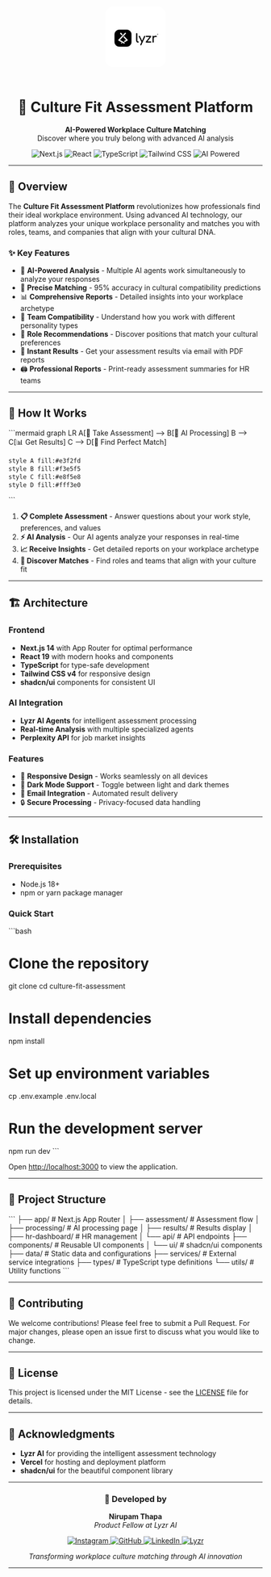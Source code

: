 <div align="center">
  <img src="public/images/lyzr-logo-main.jpeg" alt="Lyzr Logo" width="120" height="120" style="border-radius: 15px; margin-bottom: 20px;">
  
  # 🎯 Culture Fit Assessment Platform
  
  <p align="center">
    <strong>AI-Powered Workplace Culture Matching</strong><br>
    Discover where you truly belong with advanced AI analysis
  </p>
  
  <p align="center">
    <img src="https://img.shields.io/badge/Next.js-14.2.25-black?style=for-the-badge&logo=next.js&logoColor=white" alt="Next.js" />
    <img src="https://img.shields.io/badge/React-19-61DAFB?style=for-the-badge&logo=react&logoColor=black" alt="React" />
    <img src="https://img.shields.io/badge/TypeScript-5.0-3178C6?style=for-the-badge&logo=typescript&logoColor=white" alt="TypeScript" />
    <img src="https://img.shields.io/badge/Tailwind_CSS-4.0-38B2AC?style=for-the-badge&logo=tailwind-css&logoColor=white" alt="Tailwind CSS" />
    <img src="https://img.shields.io/badge/AI_Powered-Lyzr-9C27B0?style=for-the-badge&logo=artificial-intelligence&logoColor=white" alt="AI Powered" />
  </p>
</div>

---

## 🌟 Overview

The **Culture Fit Assessment Platform** revolutionizes how professionals find their ideal workplace environment. Using advanced AI technology, our platform analyzes your unique workplace personality and matches you with roles, teams, and companies that align with your cultural DNA.

### ✨ Key Features

- 🤖 **AI-Powered Analysis** - Multiple AI agents work simultaneously to analyze your responses
- 🎯 **Precise Matching** - 95% accuracy in cultural compatibility predictions
- 📊 **Comprehensive Reports** - Detailed insights into your workplace archetype
- 👥 **Team Compatibility** - Understand how you work with different personality types
- 💼 **Role Recommendations** - Discover positions that match your cultural preferences
- 📧 **Instant Results** - Get your assessment results via email with PDF reports
- 🖨️ **Professional Reports** - Print-ready assessment summaries for HR teams

---

## 🚀 How It Works

\`\`\`mermaid
graph LR
    A[📝 Take Assessment] --> B[🤖 AI Processing]
    B --> C[📊 Get Results]
    C --> D[🎯 Find Perfect Match]
    
    style A fill:#e3f2fd
    style B fill:#f3e5f5
    style C fill:#e8f5e8
    style D fill:#fff3e0
\`\`\`

1. **📋 Complete Assessment** - Answer questions about your work style, preferences, and values
2. **⚡ AI Analysis** - Our AI agents analyze your responses in real-time
3. **📈 Receive Insights** - Get detailed reports on your workplace archetype
4. **🎯 Discover Matches** - Find roles and teams that align with your culture fit

---

## 🏗️ Architecture

### Frontend
- **Next.js 14** with App Router for optimal performance
- **React 19** with modern hooks and components
- **TypeScript** for type-safe development
- **Tailwind CSS v4** for responsive design
- **shadcn/ui** components for consistent UI

### AI Integration
- **Lyzr AI Agents** for intelligent assessment processing
- **Real-time Analysis** with multiple specialized agents
- **Perplexity API** for job market insights

### Features
- 📱 **Responsive Design** - Works seamlessly on all devices
- 🌙 **Dark Mode Support** - Toggle between light and dark themes
- 📧 **Email Integration** - Automated result delivery
- 🔒 **Secure Processing** - Privacy-focused data handling

---

## 🛠️ Installation

### Prerequisites
- Node.js 18+ 
- npm or yarn package manager

### Quick Start

\`\`\`bash
# Clone the repository
git clone <repository-url>
cd culture-fit-assessment

# Install dependencies
npm install

# Set up environment variables
cp .env.example .env.local

# Run the development server
npm run dev
\`\`\`

Open [http://localhost:3000](http://localhost:3000) to view the application.

---

## 📁 Project Structure

\`\`\`
├── app/                    # Next.js App Router
│   ├── assessment/         # Assessment flow
│   ├── processing/         # AI processing page
│   ├── results/           # Results display
│   ├── hr-dashboard/      # HR management
│   └── api/               # API endpoints
├── components/            # Reusable UI components
│   └── ui/               # shadcn/ui components
├── data/                 # Static data and configurations
├── services/             # External service integrations
├── types/                # TypeScript type definitions
└── utils/                # Utility functions
\`\`\`

---

## 🤝 Contributing

We welcome contributions! Please feel free to submit a Pull Request. For major changes, please open an issue first to discuss what you would like to change.

---

## 📄 License

This project is licensed under the MIT License - see the [LICENSE](LICENSE) file for details.

---

## 🙏 Acknowledgments

- **Lyzr AI** for providing the intelligent assessment technology
- **Vercel** for hosting and deployment platform
- **shadcn/ui** for the beautiful component library

---

<div align="center">
  <h3>🚀 Developed by</h3>
  <p>
    <strong>Nirupam Thapa</strong><br>
    <em>Product Fellow at Lyzr AI</em>
  </p>
  
  <p>
    <a href="https://instagram.com/_kuoki" target="_blank">
      <img src="https://img.shields.io/badge/Instagram-E4405F?style=for-the-badge&logo=instagram&logoColor=white" alt="Instagram" />
    </a>
    <a href="https://github.com/kuokiii" target="_blank">
      <img src="https://img.shields.io/badge/GitHub-100000?style=for-the-badge&logo=github&logoColor=white" alt="GitHub" />
    </a>
    <a href="https://www.linkedin.com/in/kuokiii/" target="_blank">
      <img src="https://img.shields.io/badge/LinkedIn-0077B5?style=for-the-badge&logo=linkedin&logoColor=white" alt="LinkedIn" />
    </a>
    <a href="https://lyzr.ai" target="_blank">
      <img scr="https://img.shields.io/badge/Lyzr-100000?style=for-the-badge&logo=lyzr&logoColor=black" alt="Lyzr" />
    </a>
  </p>
  
  <p>
    <em>Transforming workplace culture matching through AI innovation</em>
  </p>
</div>

---


